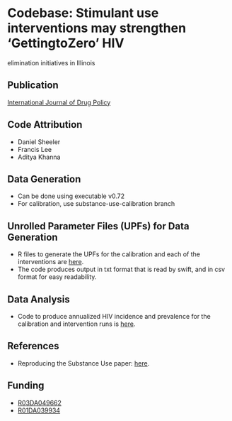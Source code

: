 # Codebase: Stimulant use interventions may strengthen ‘GettingtoZero’ HIV
elimination initiatives in Illinois

## Publication
[International Journal of Drug Policy](https://www.sciencedirect.com/science/article/pii/S0955395922000482)

## Code Attribution
* Daniel Sheeler
* Francis Lee
* Aditya Khanna

## Data Generation
 - Can be done using executable v0.72
 - For calibration, use substance-use-calibration branch

## Unrolled Parameter Files (UPFs) for Data Generation
 - R files to generate the UPFs for the calibration and each of the interventions are [here](https://github.com/khanna7/BARS/tree/substance-use-paper/transmission_model/swift_proj/data).
 - The code produces output in txt format that is read by swift, and in csv format for easy readability. 

## Data Analysis 
 - Code to produce annualized HIV incidence and prevalence for the calibration and intervention runs is [here](https://github.com/khanna7/BARS/tree/substance-use-paper/transmission_model/swift_proj/experiments/12sc). 

## References
 - Reproducing the Substance Use paper: [here](https://docs.google.com/document/d/1kBYcfFggprRSXzcmTQX56o1Kt_I4UqoT-YSLla2lpjQ/edit?usp=sharing).

## Funding
 - [R03DA049662](https://reporter.nih.gov/search/dMEQk4hA70iPfO_k0zqIrw/project-details/10333380)
 - [R01DA039934](https://reporter.nih.gov/search/zCKQbmgNJE-lkDO6wj8GRg/project-details/9271423)
